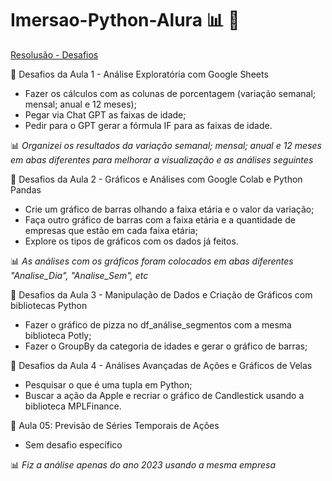 # Imersao-Python-Alura :bar_chart: :snake:

[Resolusão - Desafios](https://drive.google.com/drive/folders/1T1uT0Ejs1bWmoKrqGEqKDLdmALlhMu4z?usp=sharing)

:small_orange_diamond: Desafios da Aula 1 - Análise Exploratória com Google Sheets
  - Fazer os cálculos com as colunas de porcentagem (variação semanal; mensal; anual e 12 meses);
  - Pegar via Chat GPT as faixas de idade;
  - Pedir para o GPT gerar a fórmula IF para as faixas de idade.
    
:bar_chart:  _Organizei os resultados da variação semanal; mensal; anual e 12 meses em abas diferentes para melhorar a visualização e as análises seguintes_

:small_orange_diamond: Desafios da Aula 2 - Gráficos e Análises com Google Colab e Python Pandas
  - Crie um gráfico de barras olhando a faixa etária e o valor da variação;
  - Faça outro gráfico de barras com a faixa etária e a quantidade de empresas que estão em cada faixa etária;
  - Explore os tipos de gráficos com os dados já feitos.

:bar_chart: _As análises com os gráficos foram colocados em abas diferentes "Analise_Dia", "Analise_Sem", etc_

:small_orange_diamond: Desafios da Aula 3 - Manipulação de Dados e Criação de Gráficos com bibliotecas Python
  - Fazer o gráfico de pizza no df_análise_segmentos com a mesma biblioteca Potly;
  - Fazer o GroupBy da categoria de idades e gerar o gráfico de barras;

:small_orange_diamond: Desafios da Aula 4 - Análises Avançadas de Ações e Gráficos de Velas
  - Pesquisar o que é uma tupla em Python;
  - Buscar a ação da Apple e recriar o gráfico de Candlestick usando a biblioteca MPLFinance.

:small_orange_diamond: Aula 05: Previsão de Séries Temporais de Ações
  - Sem desafio específico

:bar_chart: _Fiz a análise apenas do ano 2023 usando a mesma empresa_

